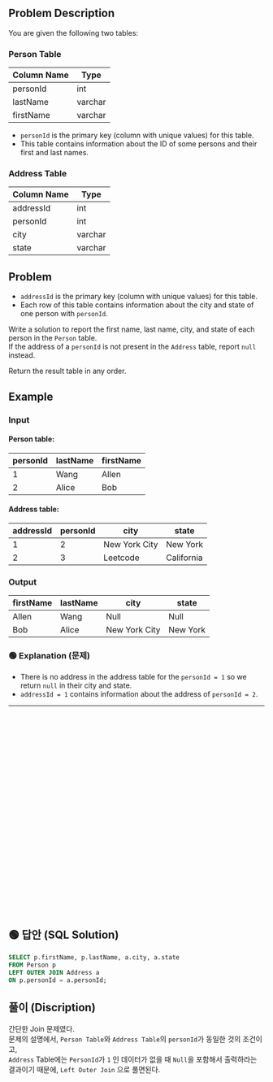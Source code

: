 ## Problem Description

You are given the following two tables:

### Person Table

| Column Name | Type    |
|-------------|---------|
| personId    | int     |
| lastName    | varchar |
| firstName   | varchar |

- `personId` is the primary key (column with unique values) for this table.
- This table contains information about the ID of some persons and their first and last names.

### Address Table

| Column Name | Type    |
|-------------|---------|
| addressId   | int     |
| personId    | int     |
| city        | varchar |
| state       | varchar |


## Problem
- `addressId` is the primary key (column with unique values) for this table.
- Each row of this table contains information about the city and state of one person with `personId`.

Write a solution to report the first name, last name, city, and state of each person in the `Person` table.  
If the address of a `personId` is not present in the `Address` table, report `null` instead.  

Return the result table in any order.

## Example

### Input

#### Person table:

| personId | lastName | firstName |
|----------|----------|-----------|
| 1        | Wang     | Allen     |
| 2        | Alice    | Bob       |

#### Address table:

| addressId | personId | city          | state      |
|-----------|----------|---------------|------------|
| 1         | 2        | New York City | New York   |
| 2         | 3        | Leetcode      | California |

### Output

| firstName | lastName | city          | state    |
|-----------|----------|---------------|----------|
| Allen     | Wang     | Null          | Null     |
| Bob       | Alice    | New York City | New York |

### 🟢 Explanation (문제)

- There is no address in the address table for the `personId = 1` so we return `null` in their city and state.
- `addressId = 1` contains information about the address of `personId = 2`.

---

<br/>
<br/>
<br/>
<br/>
<br/>
<br/>
<br/>
<br/>
<br/>
<br/>
<br/>
<br/>
<br/>
<br/>
<br/>
<br/>
<br/>
<br/>
<br/>
<br/>
<br/>
<br/>
<br/>


## 🟢 답안 (SQL Solution)

```sql
SELECT p.firstName, p.lastName, a.city, a.state
FROM Person p
LEFT OUTER JOIN Address a
ON p.personId = a.personId;
```
## 풀이 (Discription)

간단한 Join 문제였다.  
문제의 설명에서, `Person Table`와 `Address Table`의 `personId`가 동일한 것의 조건이고,  
`Address` Table에는 `PersonId`가 `1` 인 데이터가 없을 때 `Null`을 포함해서 출력하라는 결과이기 때문에, `Left Outer Join` 으로 풀면된다. 